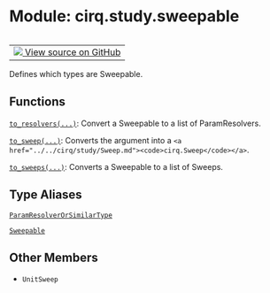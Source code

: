 <div itemscope itemtype="http://developers.google.com/ReferenceObject">
<meta itemprop="name" content="cirq.study.sweepable" />
<meta itemprop="path" content="Stable" />
<meta itemprop="property" content="UnitSweep"/>
</div>

# Module: cirq.study.sweepable

<!-- Insert buttons and diff -->

<table class="tfo-notebook-buttons tfo-api" align="left">

<td>
  <a target="_blank" href="https://github.com/quantumlib/cirq/tree/master/cirq/study/sweepable.py">
    <img src="https://www.tensorflow.org/images/GitHub-Mark-32px.png" />
    View source on GitHub
  </a>
</td>
</table>



Defines which types are Sweepable.



## Functions

[`to_resolvers(...)`](../../cirq/study/to_resolvers.md): Convert a Sweepable to a list of ParamResolvers.

[`to_sweep(...)`](../../cirq/study/to_sweep.md): Converts the argument into a `<a href="../../cirq/study/Sweep.md"><code>cirq.Sweep</code></a>`.

[`to_sweeps(...)`](../../cirq/study/to_sweeps.md): Converts a Sweepable to a list of Sweeps.

## Type Aliases

[`ParamResolverOrSimilarType`](../../cirq/study/ParamResolverOrSimilarType.md)

[`Sweepable`](../../cirq/study/Sweepable.md)

## Other Members

* `UnitSweep` <a id="UnitSweep"></a>
